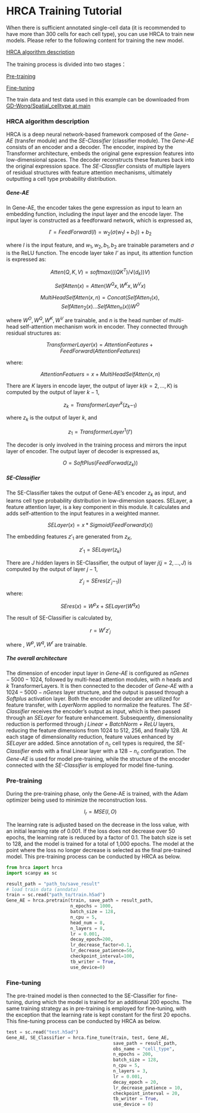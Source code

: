 # HRCA Training Tutorial

When there is sufficient annotated single-cell data (it is recommended to have more than 300 cells for each cell type), you can use HRCA to train new models. Please refer to the following content for training the new model.

[HRCA algorithm description](#HRCA-algorithm-description)

The training process is divided into two stages：

[Pre-training](#pre-training)

[Fine-tuning](#Fine-tuning)

The train data and test data used in this example can be downloaded from [GD-Wong/Spatial_celltype at main](https://huggingface.co/datasets/GD-Wong/Spatial_celltype/tree/main)

### HRCA algorithm description

HRCA is a deep neural network-based framework composed of the *Gene-AE* (transfer module) and the *SE-Classifier* (classifier module). The *Gene-AE* consists of an encoder and a decoder. The encoder, inspired by the Transformer architecture, embeds the original gene expression features into low-dimensional spaces. The decoder reconstructs these features back into the original expression space. The *SE-Classifier*  consists of multiple layers of residual structures with feature attention mechanisms, ultimately outputting a cell type probability distribution.

##### *Gene-AE*

In Gene-AE, the encoder takes the gene expression as input to learn an embedding function, including the input layer and the encode layer. The input layer is constructed as a feedforward network, which is expressed as,

$$
I'=FeedForward(I)=w _2 (σ(w _1 I+b _1))+b _2
$$

where *$I$* is the input feature, and $w _1, w _2, b _1, b_2$ are trainable parameters and $σ$ is the ReLU function. The encode layer take *$I’$* as input, its attention function is expressed as:

$$
Atten(Q,K,V) = softmax(((QK^T)/√(d_k ))V)
$$

$$
SelfAtten(x)=Atten(W^Q x,W^K x,W^V x)
$$

$$
MultiHeadSelfAtten(x,n) = Concat(SelfAtten_1 (x),SelfAtten_2 (x)...SelfAtten_n (x))W^O
$$

where $W^O, W^Q, W^K, W^V$ are trainable, and $n$ is the head number of multi-head self-attention mechanism work in encoder. They connected through residual structures as:

$$
TransformerLayer(x) = AttentionFeatures+FeedForward(AttentionFeatures)
$$

where: 

$$
AttentionFeatuers = x+MultiHeadSelfAtten(x,n)
$$

There are $K$ layers in encode layer, the output of layer $k (k = 2, …, K)$ is computed by the output of layer $k-1$,

$$
z_k=TransformerLayer^k (z_k-_1)
$$

where $z_k$ is the output of layer $k$, and

$$
z_1  =TransformerLayer^1 (I')
$$

The decoder is only involved in the training process and mirrors the input layer of encoder. The output layer of decoder is expressed as,

$$
O = SoftPlus(FeedForwad(z_k)) 
$$

##### *SE-Classifier*

The SE-Classifier takes the output of Gene-AE’s encoder $z_k$ as input, and learns cell type probability distribution in low-dimension spaces. SELayer, a feature attention layer, is a key component in this module. It calculates and adds self-attention to the input features in a weighted manner.

$$
SELayer(x) = x*Sigmoid(FeedForward(x))
$$

The embedding features $z'_1$ are generated from $z_K$, 

$$
z'_1  =SELayer(z_k)
$$

There are $J$ hidden layers in SE-Classifier, the output of layer $j (j = 2, …, J)$ is computed by the output of layer $j-1$,

$$
z'_j= SEres(z'_j-_1))
$$

where:      

$$
SEres(x) = W^p x+ SELayer(W^q x)
$$

The result of SE-Classifier is calculated by,

$$
r=W^r z'_j
$$

where , $W^p,W^q,W^r$ are trainable.

##### *The overall architecture*

The dimension of encoder input layer in *Gene-AE* is configured as $nGenes-5000-1024$, followed by multi-head attention modules, with $n$ heads and $k$ TransformerLayers. It is then connected to the decoder of *Gene-AE* with a $1024-5000-nGenes$ layer structure, and the output is passed through a *Softplus* activation layer. Both the encoder and decoder are utilized for feature transfer, with *LayerNorm* applied to normalize the features. The *SE-Classifier* receives the encoder’s output as input, which is then passed through an *SELayer* for feature enhancement. Subsequently, dimensionality reduction is performed through $j$ *Linear + BatchNorm + ReLU* layers, reducing the feature dimensions from 1024 to 512, 256, and finally 128. At each stage of dimensionality reduction, feature values enhanced by *SELayer* are added. Since annotation of $n_c$ cell types is required, the *SE-Classifier* ends with a final Linear layer with a $128-n_c$ configuration. The *Gene-AE* is used for model pre-training, while the structure of the encoder connected with the *SE-Classifier* is employed for model fine-tuning.

### Pre-training

During the pre-training phase, only the Gene-AE is trained, with the Adam optimizer  being used to minimize the reconstruction loss.

$$
l_r=MSE(I,O) 
$$

The learning rate is adjusted based on the decrease in the loss value, with an initial learning rate of 0.001. If the loss does not decrease over 50 epochs, the learning rate is reduced by a factor of 0.1. The batch size is set to 128, and the model is trained for a total of 1,000 epochs. The model at the point where the loss no longer decrease is selected as the final pre-trained model. This pre-training process can be conducted by HRCA as below.

```python
from hrca import hrca
import scanpy as sc

result_path = "path_to/save_result"
# load train data (anndata)
train = sc.read("path_to/train.h5ad")
Gene_AE = hrca.pretrain(train, save_path = result_path,
                        n_epochs = 1000,
                        batch_size = 128,
                        n_cpu = 5,
                        head_num = 8,
                        n_layers = 8, 
                        lr = 0.001,
                        decay_epoch=200,
                        lr_decrease_factor=0.1,
                        lr_decrease_patience=50,
                        checkpoint_interval=100,
                        tb_writer = True,
                        use_device=0)
```

### Fine-tuning

The pre-trained model is then connected to the SE-Classifier for fine-tuning, during which the model is trained for an additional 200 epochs. The same training strategy as in pre-training is employed for fine-tuning, with the exception that the learning rate is kept constant for the first 20 epochs. This fine-tuning process can be conducted by HRCA as below.

```python
test = sc.read("test.h5ad")
Gene_AE, SE_Classifier = hrca.fine_tune(train, test, Gene_AE,
                                        save_path = result_path,
                                        obs_name = "cell_type",
                                        n_epochs = 200,
                                        batch_size = 128,
                                        n_cpu = 5,
                                        n_layers = 3,
                                        lr = 0.001,
                                        decay_epoch = 20,
                                        lr_decrease_patience = 10,
                                        checkpoint_interval = 20,
                                        tb_writer = True,
                                        use_device = 0)
```

